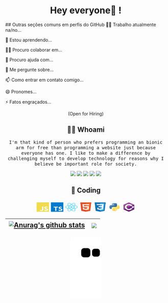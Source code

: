 
<h1 align="center"> Hey everyone👋 !</h1>
## Outras seções comuns em perfis do GitHub
👩‍💻 Trabalho atualmente na/no...

🧠 Estou aprendendo...

👯‍♀️ Procuro colaborar em...

🤔 Procuro ajuda com...

💬 Me pergunte sobre...

📫 Como entrar em contato comigo...

😄 Pronomes...

⚡️ Fatos engraçados...

<div align="center">
  
</div>
<p align="center"> (Open for Hiring)</p>
</h1>
<h2 align="center"> 👨‍💻 Whoami</h2>
<p align="center">
  <samp>I'm that kind of person who prefers programming an bionic arm for free than programming a website just because everyone has one. I like to make a difference by challenging myself to develop technology for reasons why I believe be important role for society.
  </samp>
  <div align="center"> 
 <a href="https://discord.gg/gjAFZERH" target="_blank"><img src="https://img.shields.io/badge/Discord-7289DA?style=for-the-badge&logo=discord&logoColor=white" target="_blank"></a> 
  <a href = ""><img src="https://img.shields.io/badge/Microsoft_Outlook-0078D4?style=for-the-badge&logo=microsoft-outlook&logoColor=white"></a>
    <a href = "https://open.spotify.com/user/2zpysg7rcvgs2a3y1egdabcwz?si=2e522945af2f4570"><img src="https://img.shields.io/badge/Spotify-1ED760?&style=for-the-badge&logo=spotify&logoColor=white"></a>
    <a href = "https://hashnode.com/@Teixa"><img src="https://img.shields.io/badge/Hashnode-2962FF?style=for-the-badge&logo=hashnode&logoColor=white"></a>
  <a href="www.linkedin.com/in/rúben-teixeira" target="_blank"><img src="https://img.shields.io/badge/-LinkedIn-%230077B5?style=for-the-badge&logo=linkedin&logoColor=white" target="_blank"></a> 
</p>
<h2 align="center"> 🚀 Coding
<div style="display: inline_block"><br>
  <img align="center" alt="Teixa-Js" height="30" width="40" src="https://raw.githubusercontent.com/devicons/devicon/master/icons/javascript/javascript-plain.svg">
  <img align="center" alt="Teixa-Ts" height="30" width="40" src="https://raw.githubusercontent.com/devicons/devicon/master/icons/typescript/typescript-plain.svg">
  <img align="center" alt="Teixa-React" height="30" width="40" src="https://raw.githubusercontent.com/devicons/devicon/master/icons/react/react-original.svg">
  <img align="center" alt="Teixa-HTML" height="30" width="40" src="https://raw.githubusercontent.com/devicons/devicon/master/icons/html5/html5-original.svg">
  <img align="center" alt="Teixa-CSS" height="30" width="40" src="https://raw.githubusercontent.com/devicons/devicon/master/icons/css3/css3-original.svg">
  <img align="center" alt="Teixa-Python" height="30" width="40" src="https://raw.githubusercontent.com/devicons/devicon/master/icons/python/python-original.svg">
  <img align="center" alt="Teixa-Csharp" height="30" width="40" src="https://raw.githubusercontent.com/devicons/devicon/master/icons/csharp/csharp-original.svg">
</div>
  

 | <a href="https://github.com/Teixa-droid/github-readme-stats"><img align="center" src="https://github-readme-stats.vercel.app/api?username=Teixa-droid&show_icons=true&include_all_commits=true&theme=discord_old_blurple&hide_border=true" alt="Anurag's github stats" /></a> | <a href="https://github.com/Teixa-droid/github-readme-stats"><img align="center" src="https://github-readme-stats.vercel.app/api/top-langs/?username=Teixa-droid&layout=compact&theme=discord_old_blurple&hide_border=true" /></a> |
| ------------- | ------------- |
 
![Snake animation](https://github.com/Teixa-droid/Teixa-droid/blob/output/github-contribution-grid-snake.svg)

</h2>
